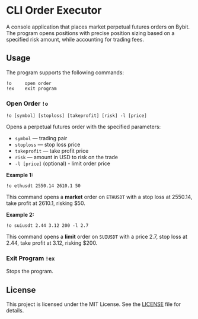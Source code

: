 # CLI Order Executor

A console application that places market perpetual futures orders on Bybit. The program opens positions with precise position sizing based on a specified risk amount, while accounting for trading fees.

## Usage

The program supports the following commands:

    !o     open order
    !ex    exit program

### Open Order `!o`

```
!o [symbol] [stoploss] [takeprofit] [risk] -l [price]
```

Opens a perpetual futures order with the specified parameters:

- `symbol` — trading pair
- `stoploss` — stop loss price
- `takeprofit` — take profit price
- `risk` — amount in USD to risk on the trade
- `-l [price]` (optional) - limit order price

**Example 1:**

```
!o ethusdt 2550.14 2610.1 50
```

This command opens a **market** order on `ETHUSDT` with a stop loss at 2550.14, take profit at 2610.1, risking $50.

**Example 2:**

```
!o suiusdt 2.44 3.12 200 -l 2.7
```

This command opens a **limit** order on `SUIUSDT` with a price 2.7, stop loss at 2.44, take profit at 3.12, risking $200.

### Exit Program `!ex`

Stops the program.

## License

This project is licensed under the MIT License. See the [LICENSE](LICENSE) file for details.